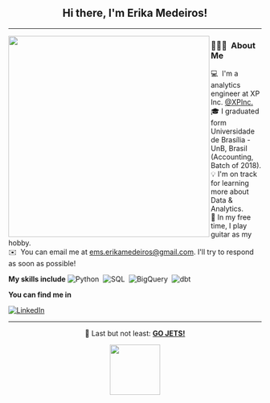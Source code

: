 <h2 align="center"> Hi there, I'm Erika Medeiros!</h2>
<hr>
<img align='left' src="https://user-images.githubusercontent.com/101571277/199268136-d37e0696-d49f-432b-a62e-4ee670de8848.png" width="400">

### 👨🏻‍💻 &nbsp;About Me

💻 &nbsp;I'm a analytics engineer at XP Inc. <a href="https://www.xpinc.com/">@XPInc.</a> \
🎓&nbsp;I graduated form Universidade de Brasília - UnB, Brasil (Accounting, Batch of 2018).\
💡&nbsp;I'm on track for learning more about Data & Analytics.\
🎸&nbsp;In my free time, I play guitar as my hobby.\
✉️ &nbsp;You can email me at ems.erikamedeiros@gmail.com. I'll try to respond as soon as possible!

**My skills include** 
  ![Python](https://img.shields.io/badge/-Python-05122A?style=flat&logo=python)&nbsp;
  ![SQL](https://img.shields.io/badge/-SQL-05122A?style=flat&logo=sql)&nbsp;
  ![BigQuery](https://img.shields.io/badge/-BigQuery-05122A?style=flat&logo=bigquery)&nbsp;
  ![dbt](https://img.shields.io/badge/-dbt-05122A?style=flat&logo=dbt)&nbsp;
  
 **You can find me in** 

  [![LinkedIn](https://img.shields.io/badge/-LinkedIn-05122A?style=flat&logo=linkedin)](https://www.linkedin.com/in/medeiros-erika/)&nbsp;
  <hr>

<div align="center">  
  🏒&nbsp;Last but not least: <strong><a href="https://www.nhl.com/jets">GO JETS!</a></strong>
  <p><img src="https://media.giphy.com/media/5aY5aPfx9gOg80N5oL/giphy.gif" width="100"></p>
</div>
